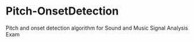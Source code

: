 # Pitch-OnsetDetection
Pitch and onset detection algorithm for Sound and Music Signal Analysis Exam
